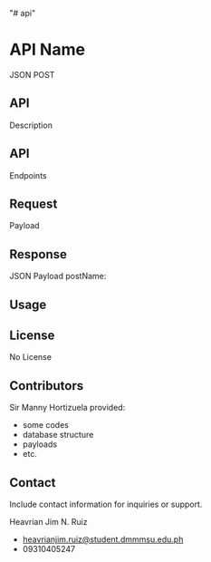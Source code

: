 "# api"

# API Name

JSON POST


 

## API
Description




## API
Endpoints




## Request
Payload



## Response
JSON Payload postName:





## Usage



## License

No License 


## Contributors

Sir Manny Hortizuela
provided:

- some codes
- database structure
- payloads
- etc.


## Contact
Include contact
information for inquiries or support.

Heavrian Jim N. Ruiz
- heavrianjim.ruiz@student.dmmmsu.edu.ph
- 09310405247
